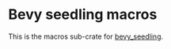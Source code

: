# Bevy seedling macros

This is the macros sub-crate for [bevy_seedling](https://crates.io/crates/bevy_seedling).
